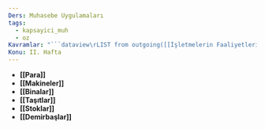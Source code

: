 ```yaml
---
Ders: Muhasebe Uygulamaları
tags:
  - kapsayici_muh
  - oz
Kavramlar: "```dataview\rLIST from outgoing([[İşletmelerin Faaliyetlerini Sürdürürken İhtiyaç Duyduğu Varlıklar]])\r```"
Konu: II. Hafta
---
```

- **[[Para]]**
- **[[Makineler]]**
- **[[Binalar]]**
- **[[Taşıtlar]]**
- **[[Stoklar]]**
- **[[Demirbaşlar]]**